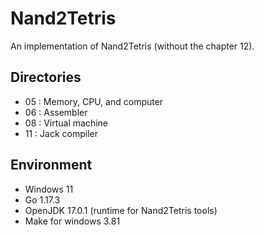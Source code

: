 # Nand2Tetris

An implementation of Nand2Tetris (without the chapter 12).

## Directories
- 05 : Memory, CPU, and computer
- 06 : Assembler
- 08 : Virtual machine
- 11 : Jack compiler

## Environment
- Windows 11
- Go 1.17.3
- OpenJDK 17.0.1 (runtime for Nand2Tetris tools)
- Make for windows 3.81
